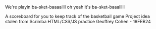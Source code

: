 We're playin ba-sket-baaaallll
oh yeah it's ba-sket-baaalllll

A scoreboard for you to keep track of the basketball game
Project idea stolen from Scrimba
HTML/CSS/JS practice
Geoffrey Cohen - 18FEB24